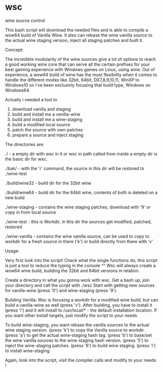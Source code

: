 # wsc
wine source control

This bash script will download the needed files and is able to compile a wow64 build of Vanilla Wine.
It also can rebase the wine vanilla source to the actual wine staging version, inject all staging patches and built it.

Concept:

The incredible modularity of the wine sources give a lot of options to reach a good working wine core that can serve all the certain prefixes for your best gaming experience with Windows games on Linux, using wine.
Out of experience, a wow64 build of wine has the most flexibility when it comes to handle the different modes like 32bit, 64bit, DX7,8,9,10,11, WinXP to Windows10 so i've been exclusivly focusing that build type, Windows on Windows64.

Actually i needed a tool to
1. download vanilla and staging
2. build and install me a vanilla-wine
3. build and install me a wine-staging
4. build a modified local source
5. patch the source with own patches
6. prepare a source and inject staging

The directories are:

./              - a empty dir with wsc in it or wsc in path called from inside a empty dir is the basic dir for wsc.

./bak/          - with the 'r' command, the source in this dir will be restored to ./wine-test

./build/wine32  - build dir for the 32bit wine

./build/wine64  - build dir for the 64bit wine, contents of both is deleted on a new build

./wine-staging  - contains the wine staging patches, download with '9' or copy in from local source

./wine-test     - this is Workdir, in this dir the sources get modified, patched, restored

./wine-vanilla  - contains the wine vanilla source, can be used to copy to workdir for a fresh source in there ('k') or 
                  build directly from there with 'v'

Usage:

Very first look into the script!
Check what the single functions do, this script is just a tool to reduce the typing in the console ^^
Wsc will always create a wow64 wine build, building the 32bit and 64bit versions in relation.

Create a directory in what you gonna work with wsc.
Get a bash up, join your directory and call the script with ./wsc
Start with getting new sources for vanilla-wine (press '0') and wine-staging (press '9').

Building Vanilla:
Wsc is focusing a workdir for a modified wine build, but can build a vanilla-wine as well (press 'v').
After building, you have to install it (press 'i') and it will install to /usr/local/* - the default installation location.
If you want other install targets, just modify the script to your needs.

To build wine-staging, you want rebase the vanilla sources to the actual wine staging version.
(press 'k') to copy the Vanilla source to workdir.
(press 'a') to get the actual wine-staging hash tag.
(press 'b') to base/set the wine vanilla sources to the wine-staging hash version.
(press '5') to inject the wine-staging patches.
(press '6') to build wine staging.
(press 'i') to install wine-staging.

Again, look into the script, visit the compiler calls and modify to your needs !
